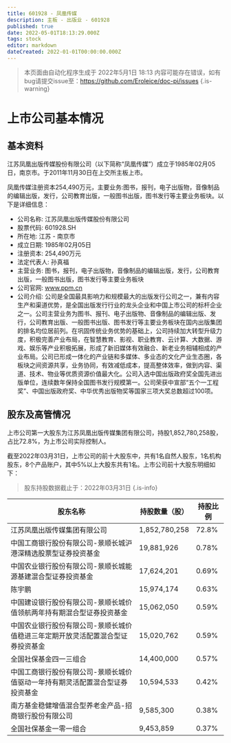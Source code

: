 ```yaml
---
title: 601928 - 凤凰传媒
description: 主板 - 出版业 - 601928
published: true
date: 2022-05-01T18:13:29.000Z
tags: stock
editor: markdown
dateCreated: 2022-01-01T00:00:00.000Z
---
```


> 本页面由自动化程序生成于 2022年5月1日 18:13
> 内容可能存在错误，如有bug请提交issue至：https://github.com/Eroleice/doc-pi/issues
{.is-warning}

# 上市公司基本情况

## 基本资料

江苏凤凰出版传媒股份有限公司（以下简称“凤凰传媒”）成立于1985年02月05日，南京市。于2011年11月30日在上交所主板上市。

凤凰传媒注册资本254,490万元，主要业务:图书，报刊，电子出版物，音像制品的编辑出版，发行，公司教育出版，一般图书出版，图书发行等主要业务板块。以下是详细信息：

- 公司名称: 江苏凤凰出版传媒股份有限公司
- 股票代码: 601928.SH
- 所在地: 江苏 - 南京市
- 成立日期: 1985年02月05日
- 注册资本: 254,490万元
- 法定代表人: 孙真福
- 主营业务: 图书，报刊，电子出版物，音像制品的编辑出版，发行，公司教育出版，一般图书出版，图书发行等主要业务板块
- 公司官网: www.ppm.cn
- 公司介绍: 公司是全国最具影响力和规模最大的出版发行公司之一，兼有内容生产和渠道优势，是全国出版发行行业的龙头企业和中国上市公司的标杆企业之一。公司主营业务为图书、报刊、电子出版物、音像制品的编辑出版、发行，公司教育出版、一般图书出版、图书发行等主要业务板块在国内出版集团的排名均位居前列。在巩固传统业务优势的基础上，公司持续加大转型升级力度，积极完善产业布局，在智慧教育、影视、职业教育、云计算、大数据、游戏、娱乐等产业积极拓展，形成了新旧媒体有效融合、新老业务相辅相成的产业布局。公司已形成一体化的产业链和多媒体、多业态的文化产业生态圈，各板块之间资源共享，业务协同，有效减低成本，提高整体效率，做到内容、渠道、技术、物业等优质资源价值最大化。公司入选中国出版政府奖全国先进出版单位，连续数年保持全国图书发行规模第一。公司荣获中宣部“五个一工程奖”、中国出版政府奖、中华优秀出版物奖等国家三项大奖总数超过100项。


## 股东及高管情况

上市公司第一大股东为江苏凤凰出版传媒集团有限公司，持股1,852,780,258股，占比72.8%，为上市公司实际控制人。

截至2022年03月31日，上市公司的前十大股东中，共有1名自然人股东，1名机构股东，8个产品账户，其中5%以上大股东共有1名。上市公司前十大股东明细如下：

> 股东持股数据截止于：2022年03月31日
{.is-info}

| 股东名称 | 持股数量（股） | 持股比例 |
| --- | --- | --- |
| 江苏凤凰出版传媒集团有限公司 | 1,852,780,258 | 72.8% |
| 中国工商银行股份有限公司-景顺长城沪港深精选股票型证券投资基金 | 19,881,926 | 0.78% |
| 中国农业银行股份有限公司-景顺长城能源基建混合型证券投资基金 | 17,624,201 | 0.69% |
| 陈宇鹏 | 15,974,174 | 0.63% |
| 中国建设银行股份有限公司-景顺长城价值领航两年持有期混合型证券投资基金 | 15,062,050 | 0.59% |
| 中国农业银行股份有限公司-景顺长城价值稳进三年定期开放灵活配置混合型证券投资基金 | 15,020,762 | 0.59% |
| 全国社保基金四一三组合 | 14,400,000 | 0.57% |
| 中国工商银行股份有限公司-景顺长城价值驱动一年持有期灵活配置混合型证券投资基金 | 10,594,533 | 0.42% |
| 南方基金稳健增值混合型养老金产品-招商银行股份有限公司 | 9,585,300 | 0.38% |
| 全国社保基金一零一组合 | 9,453,859 | 0.37% |




